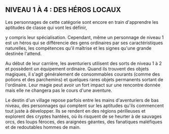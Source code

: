 ## NIVEAU 1 À 4 : DES HÉROS LOCAUX


Les personnages de cette catégorie sont encore en train
d'apprendre les aptitudes de classe qui vont les définir,

y compris leur spécialisation. Cependant, même un
personnage de niveau 1 est un héros qui se différencie
des gens ordinaires par ses caractéristiques naturelles,
les compétences qu'il maîtrise et les signes qu'une grande
destinée l'attend.

Au début de leur carrière, les aventuriers utilisent
des sorts de niveau 1 à 2 et possèdent un équipement
ordinaire. Quand ils trouvent des objets magiques, il
s'agit généralement de consommables courants (comme
des potions et des parchemins) et quelques rares objets
permanents sortant de l'ordinaire. Leur magie peut avoir un
fort impact sur une rencontre donnée mais elle ne changera
pas le cours d'une aventure.

Le destin d'un village repose parfois entre les mains
d'aventuriers de bas niveau, des personnages qui comptent
sur les aptitudes qu'ils commencent tout juste à développer.
Ils se rendent en des régions périlleuses et explorent
des cryptes hantées, où ils risquent de se heurter à de
sauvages orcs, des loups féroces, des araignées géantes, des
fanatiques maléfiques et de redoutables hommes de main.